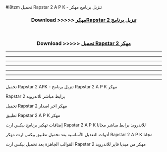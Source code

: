 #l8tzm تحميل Rapstar 2  A P K - تنزيل برنامج مهكر



<div align="center">
<h3>Download >>>>> <a href="https://runaway1.web.app/?sq=Rapstar 2 ">مهكرRapstar 2  تنزيل برنامج</a></h3><br>

<h3>Download >>>>> <a href="https://runaway1.web.app/?sq=Rapstar 2 ">تحميل Rapstar 2  مهكر</a></h3>
</div>


----------------------------------------------------------

----------------------------------------------------------

----------------------------------------------------------

----------------------------------------------------------

----------------------------------------------------------

----------------------------------------------------------

----------------------------------------------------------

تحميل Rapstar 2  APK - تنزيل برنامج Rapstar 2  A P K مهكر

Rapstar 2  برابط مباشر للاندرويد

تحميل Rapstar 2  مهكر اخر اصدار

تطبيق Rapstar 2  A P K مهكر

إضافات تهكير برنامج بيكس ارت Rapstar 2  A P K للاندرويد برابط مباشر مجانا

أدوات التعديل الأساسية بعد تحميل تطبيق بيكس ارت مهكر Rapstar 2  A P K مجانا

القوالب الجاهزة بعد تحميل بيكس ارت Rapstar 2  مهكر من ميديا فاير للاندرويد


